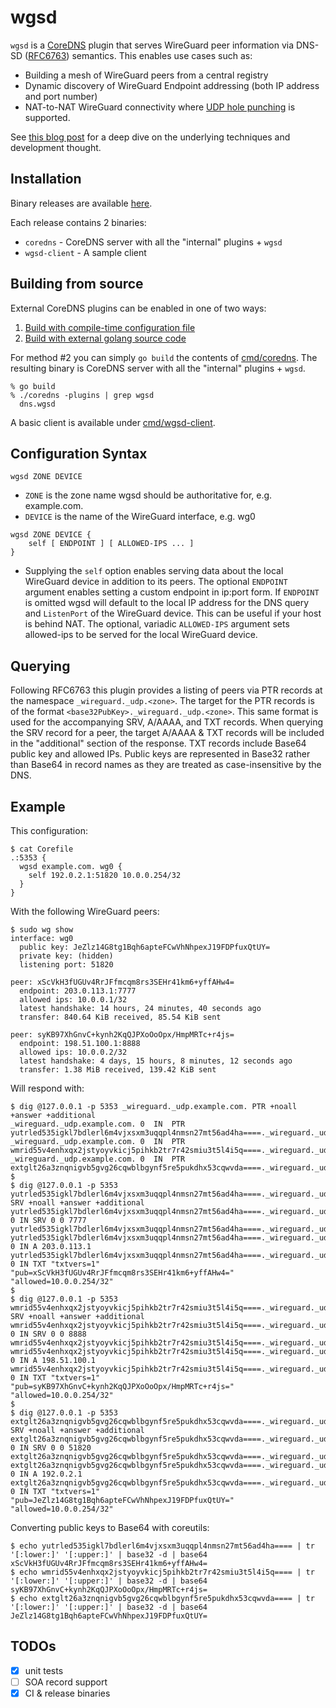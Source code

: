 # wgsd
`wgsd` is a [CoreDNS](https://github.com/coredns/coredns) plugin that serves WireGuard peer information via DNS-SD ([RFC6763](https://tools.ietf.org/html/rfc6763)) semantics. This enables use cases such as:
* Building a mesh of WireGuard peers from a central registry
* Dynamic discovery of WireGuard Endpoint addressing (both IP address and port number)
* NAT-to-NAT WireGuard connectivity where [UDP hole punching](https://en.wikipedia.org/wiki/UDP_hole_punching) is supported.

See [this blog post](https://www.jordanwhited.com/posts/wireguard-endpoint-discovery-nat-traversal/) for a deep dive on the underlying techniques and development thought.

## Installation
Binary releases are available [here](https://github.com/jwhited/wgsd/releases).

Each release contains 2 binaries:
* `coredns` - CoreDNS server with all the "internal" plugins + `wgsd`
* `wgsd-client` - A sample client

## Building from source
External CoreDNS plugins can be enabled in one of two ways:

1. [Build with compile-time configuration file](https://coredns.io/2017/07/25/compile-time-enabling-or-disabling-plugins/#build-with-compile-time-configuration-file)
2. [Build with external golang source code](https://coredns.io/2017/07/25/compile-time-enabling-or-disabling-plugins/#build-with-external-golang-source-code)

For method #2 you can simply `go build` the contents of [cmd/coredns](cmd/coredns). The resulting binary is CoreDNS server with all the "internal" plugins + `wgsd`.

```
% go build
% ./coredns -plugins | grep wgsd
  dns.wgsd
```

A basic client is available under [cmd/wgsd-client](cmd/wgsd-client).

## Configuration Syntax

```
wgsd ZONE DEVICE
```

* `ZONE` is the zone name wgsd should be authoritative for, e.g. example.com.
* `DEVICE` is the name of the WireGuard interface, e.g. wg0

```
wgsd ZONE DEVICE {
    self [ ENDPOINT ] [ ALLOWED-IPS ... ]
}
```

* Supplying the `self` option enables serving data about the local WireGuard device in addition to its peers. The optional `ENDPOINT` argument enables setting a custom endpoint in ip:port form. If `ENDPOINT` is omitted wgsd will default to the local IP address for the DNS query and `ListenPort` of the WireGuard device. This can be useful if your host is behind NAT. The optional, variadic `ALLOWED-IPS` argument sets allowed-ips to be served for the local WireGuard device.

## Querying

Following RFC6763 this plugin provides a listing of peers via PTR records at the namespace `_wireguard._udp.<zone>`. The target for the PTR records is of the format  `<base32PubKey>._wireguard._udp.<zone>`. This same format is used for the accompanying SRV, A/AAAA, and TXT records. When querying the SRV record for a peer, the target A/AAAA & TXT records will be included in the "additional" section of the response. TXT records include Base64 public key and allowed IPs. Public keys are represented in Base32 rather than Base64 in record names as they are treated as case-insensitive by the DNS.

## Example

This configuration:
```
$ cat Corefile
.:5353 {
  wgsd example.com. wg0 {
    self 192.0.2.1:51820 10.0.0.254/32
  }
}
```

With the following WireGuard peers:
```
$ sudo wg show
interface: wg0
  public key: JeZlz14G8tg1Bqh6apteFCwVhNhpexJ19FDPfuxQtUY=
  private key: (hidden)
  listening port: 51820

peer: xScVkH3fUGUv4RrJFfmcqm8rs3SEHr41km6+yffAHw4=
  endpoint: 203.0.113.1:7777
  allowed ips: 10.0.0.1/32
  latest handshake: 14 hours, 24 minutes, 40 seconds ago
  transfer: 840.64 KiB received, 85.54 KiB sent

peer: syKB97XhGnvC+kynh2KqQJPXoOoOpx/HmpMRTc+r4js=
  endpoint: 198.51.100.1:8888
  allowed ips: 10.0.0.2/32
  latest handshake: 4 days, 15 hours, 8 minutes, 12 seconds ago
  transfer: 1.38 MiB received, 139.42 KiB sent
```

Will respond with:
```
$ dig @127.0.0.1 -p 5353 _wireguard._udp.example.com. PTR +noall +answer +additional
_wireguard._udp.example.com. 0	IN	PTR	yutrled535igkl7bdlerl6m4vjxsxm3uqqpl4nmsn27mt56ad4ha====._wireguard._udp.example.com.
_wireguard._udp.example.com. 0	IN	PTR	wmrid55v4enhxqx2jstyoyvkicj5pihkb2tr7r42smiu3t5l4i5q====._wireguard._udp.example.com.
_wireguard._udp.example.com. 0	IN	PTR	extglt26a3znqnigvb5gvg26cqwblbgynf5re5pukdhx53cqwvda====._wireguard._udp.example.com.
$
$ dig @127.0.0.1 -p 5353 yutrled535igkl7bdlerl6m4vjxsxm3uqqpl4nmsn27mt56ad4ha====._wireguard._udp.example.com. SRV +noall +answer +additional
yutrled535igkl7bdlerl6m4vjxsxm3uqqpl4nmsn27mt56ad4ha====._wireguard._udp.example.com. 0	IN SRV 0 0 7777 yutrled535igkl7bdlerl6m4vjxsxm3uqqpl4nmsn27mt56ad4ha====._wireguard._udp.example.com.
yutrled535igkl7bdlerl6m4vjxsxm3uqqpl4nmsn27mt56ad4ha====._wireguard._udp.example.com. 0	IN A 203.0.113.1
yutrled535igkl7bdlerl6m4vjxsxm3uqqpl4nmsn27mt56ad4ha====._wireguard._udp.example.com. 0	IN TXT "txtvers=1" "pub=xScVkH3fUGUv4RrJFfmcqm8rs3SEHr41km6+yffAHw4=" "allowed=10.0.0.254/32"
$
$ dig @127.0.0.1 -p 5353 wmrid55v4enhxqx2jstyoyvkicj5pihkb2tr7r42smiu3t5l4i5q====._wireguard._udp.example.com. SRV +noall +answer +additional
wmrid55v4enhxqx2jstyoyvkicj5pihkb2tr7r42smiu3t5l4i5q====._wireguard._udp.example.com. 0	IN SRV 0 0 8888 wmrid55v4enhxqx2jstyoyvkicj5pihkb2tr7r42smiu3t5l4i5q====._wireguard._udp.example.com.
wmrid55v4enhxqx2jstyoyvkicj5pihkb2tr7r42smiu3t5l4i5q====._wireguard._udp.example.com. 0	IN A 198.51.100.1
wmrid55v4enhxqx2jstyoyvkicj5pihkb2tr7r42smiu3t5l4i5q====._wireguard._udp.example.com. 0	IN TXT "txtvers=1" "pub=syKB97XhGnvC+kynh2KqQJPXoOoOpx/HmpMRTc+r4js=" "allowed=10.0.0.254/32"
$
$ dig @127.0.0.1 -p 5353 extglt26a3znqnigvb5gvg26cqwblbgynf5re5pukdhx53cqwvda====._wireguard._udp.example.com. SRV +noall +answer +additional
extglt26a3znqnigvb5gvg26cqwblbgynf5re5pukdhx53cqwvda====._wireguard._udp.example.com. 0	IN SRV 0 0 51820 extglt26a3znqnigvb5gvg26cqwblbgynf5re5pukdhx53cqwvda====._wireguard._udp.example.com.
extglt26a3znqnigvb5gvg26cqwblbgynf5re5pukdhx53cqwvda====._wireguard._udp.example.com. 0	IN A 192.0.2.1
extglt26a3znqnigvb5gvg26cqwblbgynf5re5pukdhx53cqwvda====._wireguard._udp.example.com. 0	IN TXT "txtvers=1" "pub=JeZlz14G8tg1Bqh6apteFCwVhNhpexJ19FDPfuxQtUY=" "allowed=10.0.0.254/32"
```

Converting public keys to Base64 with coreutils:
```
$ echo yutrled535igkl7bdlerl6m4vjxsxm3uqqpl4nmsn27mt56ad4ha==== | tr '[:lower:]' '[:upper:]' | base32 -d | base64
xScVkH3fUGUv4RrJFfmcqm8rs3SEHr41km6+yffAHw4=
$ echo wmrid55v4enhxqx2jstyoyvkicj5pihkb2tr7r42smiu3t5l4i5q==== | tr '[:lower:]' '[:upper:]' | base32 -d | base64
syKB97XhGnvC+kynh2KqQJPXoOoOpx/HmpMRTc+r4js=
$ echo extglt26a3znqnigvb5gvg26cqwblbgynf5re5pukdhx53cqwvda==== | tr '[:lower:]' '[:upper:]' | base32 -d | base64
JeZlz14G8tg1Bqh6apteFCwVhNhpexJ19FDPfuxQtUY=
```

## TODOs
- [x] unit tests
- [ ] SOA record support
- [x] CI & release binaries
